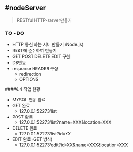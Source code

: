 #nodeServer
---

> RESTful HTTP-server만들기 

### TO - DO
- HTTP 통신 하는 서버 만들기 (Node.js)
- REST에 준수하여 만들기
- GET POST DELETE EDIT 구현
- DB연동
- response HEADER 구성
	- redirection
	- OPTIONS

####6.4 작업 현황
- MYSQL 연동 완료
- GET 완료 
	- 	127.0.0.1:52273/list
- POST 완료 
	- 	127.0.0.1:52273/list?name=XXX&location=XXX
- DELETE 완료
	-	127.0.0.1:52273/list?id=XX
- EDIT 완료 (GET 방식)
	-	127.0.0.1:52273/edit?id=XX&name=XXX&location=XXX